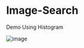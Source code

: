 # Image-Search
Demo Using Histogram

![image](https://user-images.githubusercontent.com/65378154/121991116-3bc7c300-cdc9-11eb-8e06-ac39575e5e68.png)
